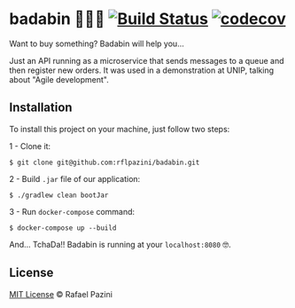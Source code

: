 # badabin 🧙🏻‍♂️ [![Build Status](https://travis-ci.org/rflpazini/badabin.svg?branch=master)](https://travis-ci.org/rflpazini/badabin) [![codecov](https://codecov.io/gh/rflpazini/badabin/branch/master/graph/badge.svg)](https://codecov.io/gh/rflpazini/badabin)
Want to buy something? Badabin will help you...

Just an API running as a microservice that sends messages to a queue and then register new orders. It was used in a demonstration at UNIP, talking about "Agile development".

## Installation

To install this project on your machine, just follow two steps:

 1 - Clone it:
```
$ git clone git@github.com:rflpazini/badabin.git
```
 2 - Build `.jar` file of our application:
```
$ ./gradlew clean bootJar
```
 3 - Run `docker-compose` command:
```
$ docker-compose up --build
```

And... TchaDa!! Badabin is running at your `localhost:8080` 🤓.

## License

[MIT License](http://rflpazini.mit-license.org) :copyright: Rafael Pazini

